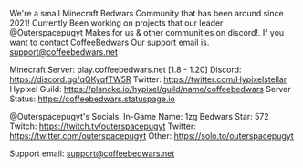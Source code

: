 
We're a small Minecraft Bedwars Community that has been around since 2021!
Currently Been working on projects that our leader @Outerspacepugyt Makes for us & other communities on discord!.
If you want to contact CoffeeBedwars Our support email is. support@coffeebedwars.net

Minecraft Server: play.coffeebedwars.net [1.8 - 1.20]
Discord: https://discord.gg/qQKyqfTW5R
Twitter: https://twitter.com/Hypixelstellar
Hypixel Guild: https://plancke.io/hypixel/guild/name/coffeebedwars
Server Status: https://coffeebedwars.statuspage.io

@Outerspacepugyt's Socials.
In-Game Name: 1zg
Bedwars Star: 572
Twitch: https://twitch.tv/outerspacepugyt
Twitter: https://twitter.com/outerspacepugyt
Other: https://solo.to/outerspacepugyt

Support email: support@coffeebedwars.net
